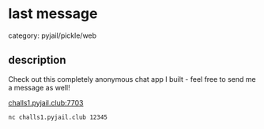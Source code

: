 # last message

category: pyjail/pickle/web

## description

Check out this completely anonymous chat app I built - feel free to send me a message as well!

[challs1.pyjail.club:7703](https://challs1.pyjail.club:7703)

`nc challs1.pyjail.club 12345`

